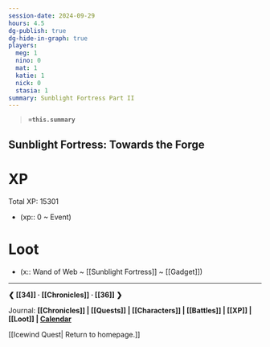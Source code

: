 ```yaml
---
session-date: 2024-09-29
hours: 4.5
dg-publish: true
dg-hide-in-graph: true
players:
  meg: 1
  nino: 0
  mat: 1
  katie: 1
  nick: 0
  stasia: 1
summary: Sunblight Fortress Part II
---
```


> **`=this.summary`**
> 
  
## Sunblight Fortress: Towards the Forge

# XP
Total XP: 15301
- (xp:: 0 ~ Event)

# Loot
- (x:: Wand of Web ~ [[Sunblight Fortress]] ~ [[Gadget]])

---
**❮ [[34]] · [[Chronicles]] ·  [[36]] ❯**

Journal: **[[Chronicles]] | [[Quests]] |  [[Characters]] | [[Battles]] | [[XP]] | [[Loot]] | [Calendar](https://app.fantasy-calendar.com/calendars/38f9e3f5098bac1f655a4fb4241f35eb)**

[[Icewind Quest| Return to homepage.]]